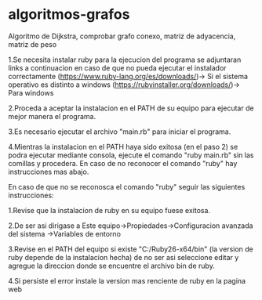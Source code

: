# algoritmos-grafos
Algoritmo de Dijkstra, comprobar grafo conexo, matriz de adyacencia, matriz de peso

1.Se necesita instalar ruby para la ejecucion del programa
se adjuntaran links a continuacion en caso de que no pueda ejecutar el instalador correctamente 
	(https://www.ruby-lang.org/es/downloads/)-> Si el sistema operativo es distinto a windows
	(https://rubyinstaller.org/downloads/)-> Para windows

2.Proceda a aceptar la instalacion en el PATH de su equipo para ejecutar de mejor manera el programa.

3.Es necesario ejecutar el archivo "main.rb" para iniciar el programa. 

4.Mientras la instalacion en el PATH haya sido exitosa (en el paso 2) se podra ejecutar 
mediante consola, ejecute el comando "ruby main.rb" sin las comillas y
procedera. En caso de no reconocer el comando "ruby" hay instrucciones mas abajo.


En caso de que no se reconosca el comando "ruby" seguir las siguientes instrucciones:

1.Revise que la instalacion de ruby en su equipo fuese exitosa.

2.De ser asi dirigase a Este equipo->Propiedades->Configuracion avanzada del sistema
->Variables de entorno

3.Revise en el PATH del equipo si existe "C:/Ruby26-x64/bin" (la version de ruby depende de la
instalacion hecha) de no ser asi seleccione editar y agregue la direccion donde se encuentre el
archivo bin de ruby.

4.Si persiste el error instale la version mas renciente de ruby en la pagina web
